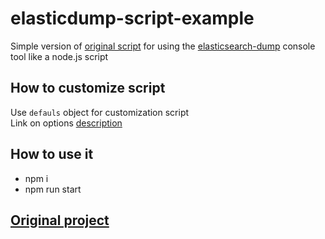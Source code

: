 # elasticdump-script-example

Simple version of [original script](https://github.com/elasticsearch-dump/elasticsearch-dump/blob/master/bin/elasticdump) for using the [elasticsearch-dump](https://github.com/elasticsearch-dump/elasticsearch-dump) console tool like a node.js script

## How to customize script

Use `defauls` object for customization script
<br />
Link on options [description](https://github.com/elasticsearch-dump/elasticsearch-dump#options)

## How to use it

- npm i
- npm run start

## [Original project](https://github.com/elasticsearch-dump/elasticsearch-dump)
